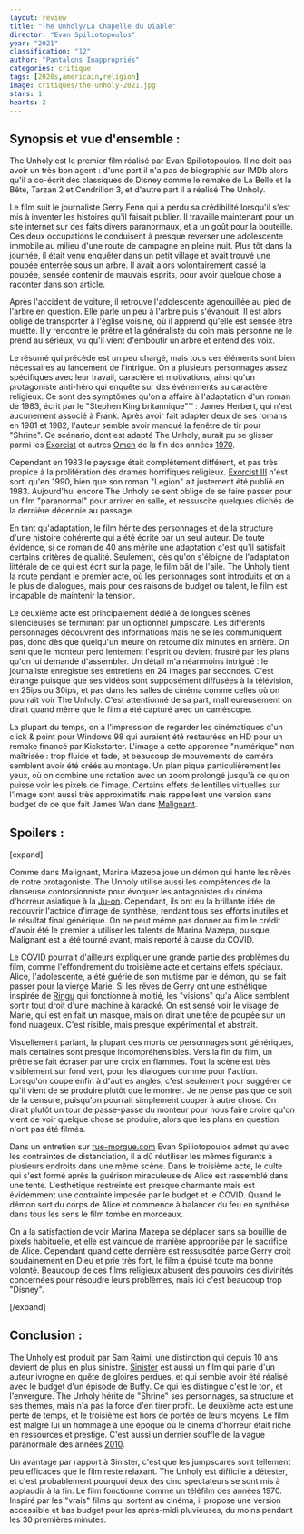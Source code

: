 ```yaml
---
layout: review
title: "The Unholy/La Chapelle du Diable"
director: "Evan Spiliotopoulos"
year: "2021"
classification: "12"
author: "Pantalons Inappropriés"
categories: critique
tags: [2020s,americain,religion]
image: critiques/the-unholy-2021.jpg
stars: 1
hearts: 2
---
```


## Synopsis et vue d'ensemble :

The Unholy est le premier film réalisé par Evan Spiliotopoulos. Il ne doit pas avoir un très bon agent&nbsp;: d'une part il n'a pas de biographie sur IMDb alors qu'il a co-écrit des classiques de Disney comme le remake de La Belle et la Bête, Tarzan 2 et Cendrillon 3, et d'autre part il a réalisé The Unholy.

Le film suit le journaliste Gerry Fenn qui a perdu sa crédibilité lorsqu'il s'est mis à inventer les histoires qu'il faisait publier. Il travaille maintenant pour un site internet sur des faits divers paranormaux, et a un goût pour la bouteille. Ces deux occupations le conduisent à presque reverser une adolescente immobile au milieu d'une route de campagne en pleine nuit. Plus tôt dans la journée, il était venu enquêter dans un petit village et avait trouvé une poupée enterrée sous un arbre. Il avait alors volontairement cassé la poupée, sensée contenir de mauvais esprits, pour avoir quelque chose à raconter dans son article.

Après l'accident de voiture, il retrouve l'adolescente agenouillée au pied de l'arbre en question. Elle parle un peu à l'arbre puis s'évanouit. Il est alors obligé de transporter à l'église voisine, où il apprend qu'elle est sensée être muette. Il y rencontre le prêtre et la généraliste du coin mais personne ne le prend au sérieux, vu qu'il vient d'emboutir un arbre et entend des voix.

Le résumé qui précède est un peu chargé, mais tous ces éléments sont bien nécessaires au lancement de l'intrigue. On a plusieurs personnages assez spécifiques avec leur travail, caractère et motivations, ainsi qu'un protagoniste anti-héro qui enquête sur des événements au caractère religieux. Ce sont des symptômes qu'on a affaire à l'adaptation d'un roman de 1983, écrit par le "Stephen King britannique"™&nbsp;: James Herbert, qui n'est aucunement associé à Frank. Après avoir fait adapter deux de ses romans en 1981 et 1982, l'auteur semble avoir manqué la fenêtre de tir pour "Shrine". Ce scénario, dont est adapté The Unholy, aurait pu se glisser parmi les [Exorcist](#) et autres [Omen](#) de la fin des années [1970](1970s).

Cependant en 1983 le paysage était complètement différent, et pas très propice à la prolifération des drames horrifiques religieux. [Exorcist III](#) n'est sorti qu'en 1990, bien que son roman "Legion" ait justement été publié en 1983. Aujourd'hui encore The Unholy se sent obligé de se faire passer pour un film "paranormal" pour arriver en salle, et ressuscite quelques clichés de la dernière décennie au passage.

En tant qu'adaptation, le film hérite des personnages et de la structure d'une histoire cohérente qui a été écrite par un seul auteur. De toute évidence, si ce roman de 40 ans mérite une adaptation c'est qu'il satisfait certains critères de qualité. Seulement, dès qu'on s'éloigne de l'adaptation littérale de ce qui est écrit sur la page, le film bât de l'aile. The Unholy tient la route pendant le premier acte, où les personnages sont introduits et on a le plus de dialogues, mais pour des raisons de budget ou talent, le film est incapable de maintenir la tension.

Le deuxième acte est principalement dédié à de longues scènes silencieuses se terminant par un optionnel jumpscare. Les différents personnages découvrent des informations mais ne se les communiquent pas, donc dès que quelqu'un meure on retourne dix minutes en arrière. On sent que le monteur perd lentement l'esprit ou devient frustré par les plans qu'on lui demande d'assembler. Un détail m'a néanmoins intrigué&nbsp;: le journaliste enregistre ses entretiens en 24 images par secondes. C'est étrange puisque que ses vidéos sont supposément diffusées à la télévision, en 25ips ou 30ips, et pas dans les salles de cinéma comme celles où on pourrait voir The Unholy. C'est attentionné de sa part, malheureusement on dirait quand même que le film a été capturé avec un caméscope.

La plupart du temps, on a l'impression de regarder les cinématiques d'un click & point pour Windows 98 qui auraient été restaurées en HD pour un remake financé par Kickstarter. L'image a cette apparence "numérique" non maîtrisée&nbsp;: trop fluide et fade, et beaucoup de mouvements de caméra semblent avoir été créés au montage. Un plan pique particulièrement les yeux, où on combine une rotation avec un zoom prolongé jusqu'à ce qu'on puisse voir les pixels de l'image. Certains effets de lentilles virtuelles sur l'image sont aussi très approximatifs mais rappellent une version sans budget de ce que fait James Wan dans [Malignant](malignant-2021).

## Spoilers :

[expand]

Comme dans Malignant, Marina Mazepa joue un démon qui hante les rêves de notre protagoniste. The Unholy utilise aussi les compétences de la danseuse contorsionniste pour évoquer les antagonistes du cinéma d'horreur asiatique à la [Ju-on](#). Cependant, ils ont eu la brillante idée de recouvrir l'actrice d'image de synthèse, rendant tous ses efforts inutiles et le résultat final générique. On ne peut même pas donner au film le crédit d'avoir été le premier à utiliser les talents de Marina Mazepa, puisque Malignant est a été tourné avant, mais reporté à cause du COVID.

Le COVID pourrait d'ailleurs expliquer une grande partie des problèmes du film, comme l'effondrement du troisième acte et certains effets spéciaux. Alice, l'adolescente, a été guérie de son mutisme par le démon, qui se fait passer pour la vierge Marie. Si les rêves de Gerry ont une esthétique inspirée de [Ringu](#) qui fonctionne à moitié, les "visions" qu'a Alice semblent sortir tout droit d'une machine à karaoké. On est sensé voir le visage de Marie, qui est en fait un masque, mais on dirait une tête de poupée sur un fond nuageux. C'est risible, mais presque expérimental et abstrait.

Visuellement parlant, la plupart des morts de personnages sont génériques, mais certaines sont presque incompréhensibles. Vers la fin du film, un prêtre se fait écraser par une croix en flammes. Tout la scène est très visiblement sur fond vert, pour les dialogues comme pour l'action. Lorsqu'on coupe enfin à d'autres angles, c'est seulement pour suggérer ce qu'il vient de se produire plutôt que le montrer. Je ne pense pas que ce soit de la censure, puisqu'on pourrait simplement couper à autre chose. On dirait plutôt un tour de passe-passe du monteur pour nous faire croire qu'on vient de voir quelque chose se produire, alors que les plans en question n'ont pas été filmés.

Dans un entretien sur [rue-morgue.com](https://www.rue-morgue.com/evan-spiliotopoulos-assumes-the-directors-chair-with-the-unholy/) Evan Spiliotopoulos admet qu'avec les contraintes de distanciation, il a dû réutiliser les mêmes figurants à plusieurs endroits dans une même scène. Dans le troisième acte, le culte qui s'est formé après la guérison miraculeuse de Alice est rassemblé dans une tente. L'esthétique restreinte est presque charmante mais est évidemment une contrainte imposée par le budget et le COVID. Quand le démon sort du corps de Alice et commence à balancer du feu en synthèse dans tous les sens le film tombe en morceaux.

On a la satisfaction de voir Marina Mazepa se déplacer sans sa bouillie de pixels habituelle, et elle est vaincue de manière appropriée par le sacrifice de Alice. Cependant quand cette dernière est ressuscitée parce Gerry croit soudainement en Dieu et prie très fort, le film a épuisé toute ma bonne volonté. Beaucoup de ces films religieux abusent des pouvoirs des divinités concernées pour résoudre leurs problèmes, mais ici c'est beaucoup trop "Disney".

[/expand]

## Conclusion :

The Unholy est produit par Sam Raimi, une distinction qui depuis 10 ans devient de plus en plus sinistre. [Sinister](#) est aussi un film qui parle d'un auteur ivrogne en quête de gloires perdues, et qui semble avoir été réalisé avec le budget d'un épisode de Buffy. Ce qui les distingue c'est le ton, et l'envergure. The Unholy hérite de "Shrine" ses personnages, sa structure et ses thèmes, mais n'a pas la force d'en tirer profit. Le deuxième acte est une perte de temps, et le troisième est hors de portée de leurs moyens. Le film est malgré lui un hommage à une époque où le cinéma d'horreur était riche en ressources et prestige. C'est aussi un dernier souffle de la vague paranormale des années [2010](2010s).

Un avantage par rapport à Sinister, c'est que les jumpscares sont tellement peu efficaces que le film reste relaxant. The Unholy est difficile à détester, et c'est probablement pourquoi deux des cinq spectateurs se sont mis à applaudir à la fin. Le film fonctionne comme un téléfilm des années 1970. Inspiré par les "vrais" films qui sortent au cinéma, il propose une version accessible et bas budget pour les après-midi pluvieuses, du moins pendant les 30 premières minutes.
